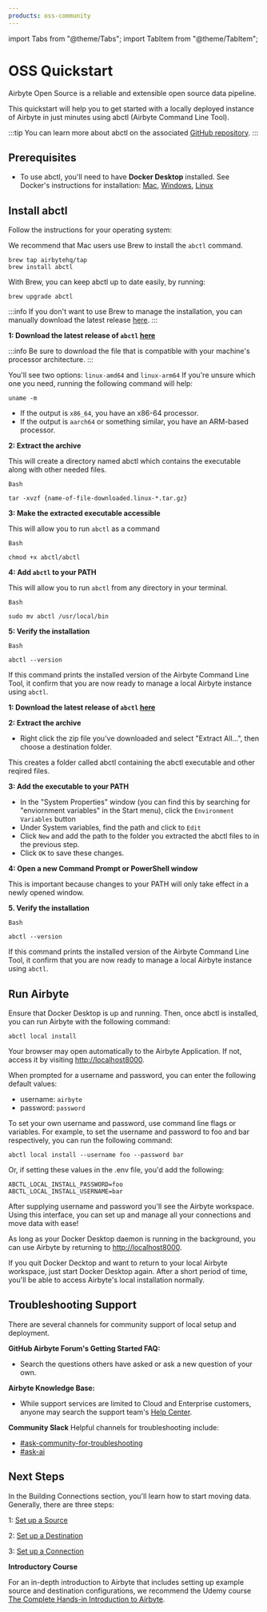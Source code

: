 ```yaml
---
products: oss-community
---
```


import Tabs from "@theme/Tabs";
import TabItem from "@theme/TabItem";



# OSS Quickstart

Airbyte Open Source is a reliable and extensible open source data pipeline.

This quickstart will help you to get started with a locally deployed instance of Airbyte in just minutes using abctl (Airbyte Command Line Tool). 

:::tip
You can learn more about abctl on the associated [GitHub repository](https://github.com/airbytehq/abctl). 
:::

## Prerequisites

- To use abctl, you'll need to have **Docker Desktop** installed. See Docker's instructions for installation: [Mac](https://docs.docker.com/desktop/install/mac-install/), [Windows](https://docs.docker.com/desktop/install/windows-install/), [Linux](https://docs.docker.com/desktop/install/linux-install/)

## Install abctl

Follow the instructions for your operating system:

<Tabs
defaultValue="abctl-mac">
<TabItem value="abctl-mac" label="Mac">

We recommend that Mac users use Brew to install the `abctl` command. 

```
brew tap airbytehq/tap
brew install abctl
```

With Brew, you can keep abctl up to date easily, by running:
```
brew upgrade abctl
``` 

:::info
If you don't want to use Brew to manage the installation, you can manually download the latest release [here](https://github.com/airbytehq/abctl/releases).
:::

</TabItem>
<TabItem value="abctl-linux" label="Linux" default>

**1: Download the latest release of `abctl` [here](https://github.com/airbytehq/abctl/releases)**

:::info
Be sure to download the file that is compatible with your machine's processor architecture. 
:::

You'll see two options: `linux-amd64` and `linux-arm64`
If you're unsure which one you need, running the following command will help:

```
uname -m
```

- If the output is `x86_64`, you have an x86-64 processor.
- If the output is `aarch64` or something similar, you have an ARM-based processor.

**2: Extract the archive**

This will create a directory named abctl which contains the executable along with other needed files. 

```
Bash

tar -xvzf {name-of-file-downloaded.linux-*.tar.gz}
```

**3: Make the extracted executable accessible**

This will allow you to run `abctl` as a command

```
Bash

chmod +x abctl/abctl
```

**4: Add `abctl` to your PATH**

This will allow you to run `abctl` from any directory in your terminal. 

```
Bash

sudo mv abctl /usr/local/bin
```
**5: Verify the installation**

```
Bash

abctl --version
```

If this command prints the installed version of the Airbyte Command Line Tool, it confirm that you are now ready to manage a local Airbyte instance using `abctl`.


</TabItem>
<TabItem value="abctl-windows" label="Windows" default>

**1: Download the latest release of `abctl` [here](https://github.com/airbytehq/abctl/releases)**

**2: Extract the archive**
- Right click the zip file you've downloaded and select "Extract All...", then choose a destination folder. 

This creates a folder called abctl containing the abctl executable and other reqired files. 

**3: Add the executable to your PATH**
- In the "System Properties" window (you can find this by searching for "enviornment variables" in the Start menu), click the `Environment Variables` button
- Under System variables, find the path and click to `Edit`
- Click `New` and add the path to the folder you extracted the abctl files to in the previous step. 
- Click `OK` to save these changes. 

**4: Open a new Command Prompt or PowerShell window**

This is important because changes to your PATH will only take effect in a newly opened window. 

**5. Verify the installation**

```
Bash

abctl --version
```

If this command prints the installed version of the Airbyte Command Line Tool, it confirm that you are now ready to manage a local Airbyte instance using `abctl`.


</TabItem>

</Tabs>

## Run Airbyte

Ensure that Docker Desktop is up and running. Then, once  abctl is installed, you can run Airbyte with the following command:

```
abctl local install
```

Your browser may open automatically to the Airbyte Application. If not, access it by visiting [http://localhost8000](http://localhost8000).

When prompted for a username and password, you can enter the following default values: 
- username: `airbyte`
- password: `password`

To set your own username and password, use command line flags or variables. For example, to set the username and password to foo and bar respectively, you can run the following command:

```
abctl local install --username foo --password bar
```

Or, if setting these values in the .env file, you'd add the following: 

```
ABCTL_LOCAL_INSTALL_PASSWORD=foo
ABCTL_LOCAL_INSTALL_USERNAME=bar
```

After supplying username and password you'll see the Airbyte workspace. Using  this interface, you can set up and manage all your connections and move data with ease! 

As long as your Docker Desktop daemon is running in the background, you can use Airbyte by returning to [http://localhost8000](http://localhost8000). 

If you quit Docker Decktop and want to return to your local Airbyte workspace, just start Docker Desktop again. After a short period of time, you'll be able to access Airbyte's local installation normally. 

## Troubleshooting Support

There are several channels for community support of local setup and deployment. 

**GitHub Airbyte Forum's Getting Started FAQ:**
 - Search the questions others have asked or ask a new question of your own. 

**Airbyte Knowledge Base:**
- While support services are limited to Cloud and Enterprise customers, anyone may search the support team's [Help Center](https://support.airbyte.com/hc).

**Community Slack** 
Helpful channels for troubleshooting include:
- [#ask-community-for-troubleshooting](https://airbytehq.slack.com/archives/C021JANJ6TY)
- [#ask-ai](https://airbytehq.slack.com/archives/C01AHCD885S)


## Next Steps

In the Building Connections section, you'll learn how to start moving data. Generally, there are three steps: 

1: [Set up a Source](./add-a-source)

2: [Set up a Destination](./add-a-destination.md)

3: [Set up a Connection](./set-up-a-connection.md)

**Introductory Course**

For an in-depth introduction to Airbyte that includes setting up example source and destination configurations, we recommend the Udemy course [The Complete Hands-in Introduction to Airbyte](https://www.udemy.com/course/the-complete-hands-on-introduction-to-airbyte/).